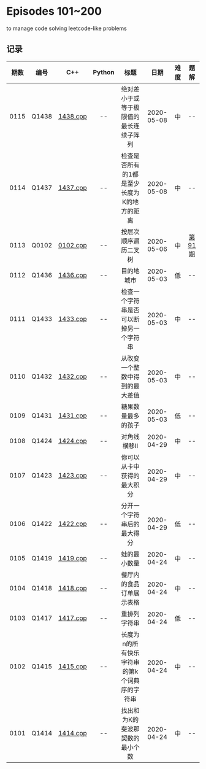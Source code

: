 # Episodes 101~200

to manage code solving leetcode-like problems

## 记录

|期数|编号|C++|Python|标题|日期|难度|题解|
|:---:|:---:|:---:|:---:|:---:|:---:|:---:|:---:|
|0115|Q1438|[1438.cpp](q1438.cpp)|--|绝对差小于或等于极限值的最长连续子阵列|2020-05-08|中|--|
|0114|Q1437|[1437.cpp](q1437.cpp)|--|检查是否所有的1都是至少长度为K的地方的距离|2020-05-08|中|--|
|0113|Q0102|[0102.cpp](q0102.cpp)|--|按层次顺序遍历二叉树|2020-05-06|中|[第91期](https://mp.weixin.qq.com/s/MwACh4_Ahjamwpf6stxSmw)|
|0112|Q1436|[1436.cpp](q1436.cpp)|--|目的地城市|2020-05-03|低|--|
|0111|Q1433|[1433.cpp](q1433.cpp)|--|检查一个字符串是否可以断掉另一个字符串|2020-05-03|中|--|
|0110|Q1432|[1432.cpp](q1432.cpp)|--|从改变一个整数中得到的最大差值|2020-05-03|中|--|
|0109|Q1431|[1431.cpp](q1431.cpp)|--|糖果数量最多的孩子|2020-05-03|低|--|
|0108|Q1424|[1424.cpp](q1424.cpp)|--|对角线横移II|2020-04-29|中|--|
|0107|Q1423|[1423.cpp](q1423.cpp)|--|你可以从卡中获得的最大积分|2020-04-29|中|--|
|0106|Q1422|[1422.cpp](q1422.cpp)|--|分开一个字符串后的最大得分|2020-04-29|低|--|
|0105|Q1419|[1419.cpp](q1419.cpp)|--|蛙的最小数量|2020-04-24|中|--|
|0104|Q1418|[1418.cpp](q1418.cpp)|--|餐厅内的食品订单展示表格|2020-04-24|中|--|
|0103|Q1417|[1417.cpp](q1417.cpp)|--|重排列字符串|2020-04-24|低|--|
|0102|Q1415|[1415.cpp](q1415.cpp)|--|长度为n的所有快乐字符串的第k个词典序的字符串|2020-04-24|中|--|
|0101|Q1414|[1414.cpp](q1414.cpp)|--|找出和为K的斐波那契数的最小个数|2020-04-24|中|--|
